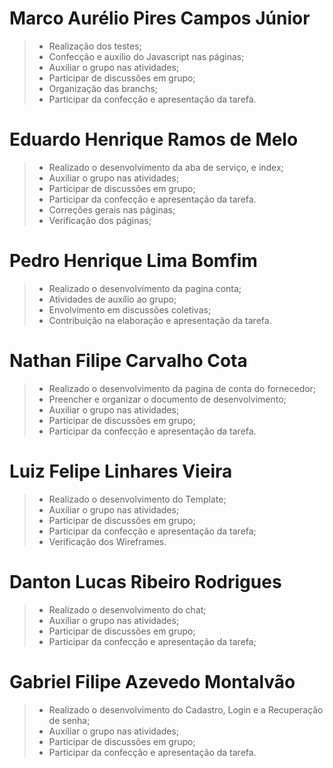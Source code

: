 # Marco Aurélio Pires Campos Júnior
> - Realização dos testes;
> - Confecção e auxilio do Javascript nas páginas;
> - Auxiliar o grupo nas atividades; 
> - Participar de discussões em grupo;
> - Organização das branchs;
> - Participar da confecção e apresentação da tarefa.

# Eduardo Henrique Ramos de Melo
> - Realizado o desenvolvimento da aba de serviço, e index;
> - Auxiliar o grupo nas atividades; 
> - Participar de discussões em grupo;
> - Participar da confecção e apresentação da tarefa.
> - Correções gerais nas páginas;
> - Verificação dos páginas;

# Pedro Henrique Lima Bomfim
> - Realizado o desenvolvimento da pagina conta;
> - Atividades de auxílio ao grupo;
> - Envolvimento em discussões coletivas;
> - Contribuição na elaboração e apresentação da tarefa.

# Nathan Filipe Carvalho Cota
> - Realizado o desenvolvimento da pagina de conta do fornecedor;
> - Preencher e organizar o documento de desenvolvimento;
> - Auxiliar o grupo nas atividades; 
> - Participar de discussões em grupo;
> - Participar da confecção e apresentação da tarefa.

# Luiz Felipe Linhares Vieira
> - Realizado o desenvolvimento do Template;
> - Auxiliar o grupo nas atividades; 
> - Participar de discussões em grupo;
> - Participar da confecção e apresentação da tarefa;
> - Verificação dos Wireframes.

# Danton Lucas Ribeiro Rodrigues
> - Realizado o desenvolvimento do chat;
> - Auxiliar o grupo nas atividades; 
> - Participar de discussões em grupo;
> - Participar da confecção e apresentação da tarefa;

# Gabriel Filipe Azevedo Montalvão
> - Realizado o desenvolvimento do Cadastro, Login e a Recuperação de senha;
> - Auxiliar o grupo nas atividades; 
> - Participar de discussões em grupo;
> - Participar da confecção e apresentação da tarefa.


